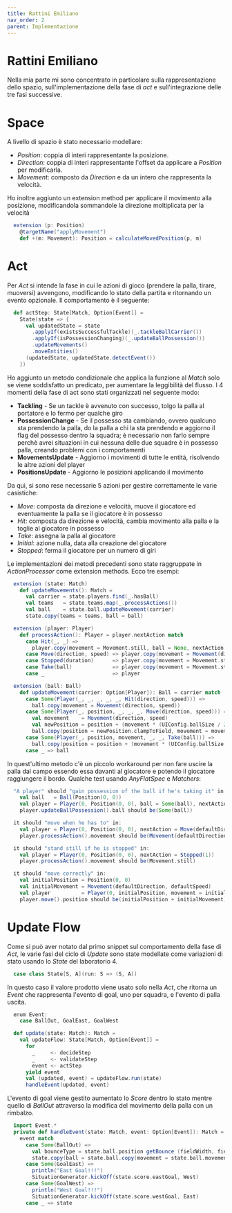 ```yaml
---
title: Rattini Emiliano
nav_order: 2
parent: Implementazione
---
```

# Rattini Emiliano

Nella mia parte mi sono concentrato in particolare sulla rappresentazione dello spazio, sull'implementazione della fase
di *act* e sull'integrazione delle tre fasi successive.
# Space
A livello di spazio è stato necessario modellare:
- *Position*: coppia di interi rappresentante la posizione.
- *Direction*: coppia di interi rappresentante l'offset da applicare a *Position* per modificarla.
- *Movement*: composto da *Direction* e da un intero che rappresenta la velocità.

Ho inoltre aggiunto un extension method per applicare il movimento alla posizione, modificandola 
sommandole la direzione moltiplicata per la velocità
```scala
  extension (p: Position)
    @targetName("applyMovement")
    def +(m: Movement): Position = calculateMovedPosition(p, m)
```

# Act
Per *Act* si intende la fase in cui le azioni di gioco (prendere la palla, tirare, muoversi) avvengono,
modificando lo stato della partita e ritornando un evento opzionale.
Il comportamento è il seguente:
```scala
  def actStep: State[Match, Option[Event]] = 
    State(state => {
      val updatedState = state
        .applyIf(existsSuccessfulTackle)(_.tackleBallCarrier())
        .applyIf(isPossessionChanging)(_.updateBallPossession())
        .updateMovements()
        .moveEntities()
      (updatedState, updatedState.detectEvent())
    })
```
Ho aggiunto un metodo condizionale che applica la funzione al *Match* solo se viene soddisfatto un predicato,
per aumentare la leggibilità del flusso.
I 4 momenti della fase di act sono stati organizzati nel seguente modo:
- **Tackling** - Se un tackle è avvenuto con successo, tolgo la palla al portatore e lo fermo per qualche giro
- **PossessionChange** - Se il possesso sta cambiando, ovvero qualcuno sta prendendo la palla, do la palla a chi la sta prendendo e 
aggiorno il flag del possesso dentro la squadra; è necessario non farlo sempre perchè avrei situazioni in cui
nessuna delle due squadre è in possesso palla, creando problemi con i comportamenti
- **MovementsUpdate** - Aggiorno i movimenti di tutte le entità, risolvendo le altre azioni del player
- **PositionsUpdate** - Aggiorno le posizioni applicando il movimento

Da qui, si sono rese necessarie 5 azioni per gestire correttamente le varie casistiche:
- *Move*: composta da direzione e velocità, muove il giocatore ed eventuamente la palla se il giocatore è in possesso
- *Hit*: composta da direzione e velocità, cambia movimento alla palla e la toglie al giocatore in possesso
- *Take*: assegna la palla al giocatore
- *Initial*: azione nulla, data alla creazione del giocatore
- *Stopped*: ferma il giocatore per un numero di giri

Le implementazioni dei metodi precedenti sono state raggruppate in *ActionProcessor* come extension methods.
Ecco tre esempi:
```scala
  extension (state: Match)
    def updateMovements(): Match =
      val carrier = state.players.find(_.hasBall)
      val teams   = state.teams.map(_.processActions())
      val ball    = state.ball.updateMovement(carrier)
      state.copy(teams = teams, ball = ball)

  extension (player: Player)
    def processAction(): Player = player.nextAction match
      case Hit(_, _) => 
        player.copy(movement = Movement.still, ball = None, nextAction = Stopped(MatchConfig.stoppedAfterHit))
      case Move(direction, speed) => player.copy(movement = Movement(direction, speed))
      case Stopped(duration)      => player.copy(movement = Movement.still)
      case Take(ball)             => player.copy(movement = Movement.still)
      case _                      => player

  extension (ball: Ball)
    def updateMovement(carrier: Option[Player]): Ball = carrier match
      case Some(Player(_, _, _, _, _, Hit(direction, speed))) => 
        ball.copy(movement = Movement(direction, speed))
      case Some(Player(_, position, _, _, _, Move(direction, speed))) =>
        val movement    = Movement(direction, speed)
        val newPosition = position + (movement * (UIConfig.ballSize / 2))
        ball.copy(position = newPosition.clampToField, movement = movement)
      case Some(Player(_, position, movement, _, _, Take(ball))) =>
        ball.copy(position = position + (movement * (UIConfig.ballSize / 2)), movement = movement)
      case _ => ball
```
In quest'ultimo metodo c'è un piccolo workaround per non fare uscire la palla dal campo essendo essa davanti al giocatore
e potendo il giocatore raggiungere il bordo.
Qualche test usando *AnyFlatSpec* e *Matchers*:
```scala
  "A player" should "gain possession of the ball if he's taking it" in:
    val ball   = Ball(Position(0, 0))
    val player = Player(0, Position(0, 0), ball = Some(ball), nextAction = Take(ball))
    player.updateBallPossession().ball should be(Some(ball))

  it should "move when he has to" in:
    val player = Player(0, Position(0, 0), nextAction = Move(defaultDirection, defaultSpeed))
    player.processAction().movement should be(Movement(defaultDirection, defaultSpeed))

  it should "stand still if he is stopped" in:
    val player = Player(0, Position(0, 0), nextAction = Stopped(1))
    player.processAction().movement should be(Movement.still)

  it should "move correctly" in:
    val initialPosition = Position(0, 0)
    val initialMovement = Movement(defaultDirection, defaultSpeed)
    val player          = Player(0, initialPosition, movement = initialMovement)
    player.move().position should be(initialPosition + initialMovement)
```
# Update Flow
Come si può aver notato dal primo snippet sul comportamento della fase di *Act*, le varie fasi del ciclo di *Update*
sono state modellate come variazioni di stato usando lo *State* del laboratorio 4.
```scala
  case class State[S, A](run: S => (S, A))
```
In questo caso il valore prodotto viene usato solo nella *Act*, che ritorna un *Event* che rappresenta l'evento di 
goal, uno per squadra, e l'evento di palla uscita.
```scala
  enum Event:
    case BallOut, GoalEast, GoalWest

  def update(state: Match): Match =
    val updateFlow: State[Match, Option[Event]] = 
      for
        _     <- decideStep
        _     <- validateStep
        event <- actStep
      yield event
      val (updated, event) = updateFlow.run(state)
      handleEvent(updated, event)
```
L'evento di goal viene gestito aumentato lo *Score* dentro lo stato mentre quello di *BallOut* attraverso
la modifica del movimento della palla con un rimbalzo.
```scala
  import Event.*
  private def handleEvent(state: Match, event: Option[Event]): Match =
    event match
      case Some(BallOut) =>
        val bounceType = state.ball.position getBounce (fieldWidth, fieldHeight)
        state.copy(ball = state.ball.copy(movement = state.ball.movement getMovementFrom bounceType)) 
      case Some(GoalEast) =>
        println("East Goal!!!")
        SituationGenerator.kickOff(state.score.eastGoal, West) 
      case Some(GoalWest) =>
        println("West Goal!!!")
        SituationGenerator.kickOff(state.score.westGoal, East) 
      case _ => state
```

